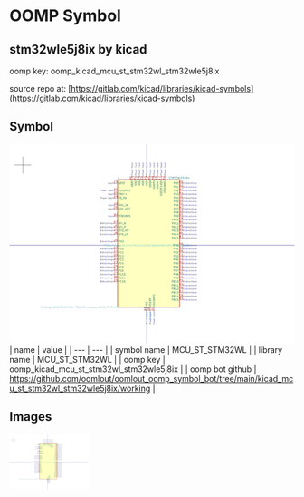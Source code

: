 # OOMP Symbol  
## stm32wle5j8ix  by kicad  
  
oomp key: oomp_kicad_mcu_st_stm32wl_stm32wle5j8ix  
  
source repo at: [https://gitlab.com/kicad/libraries/kicad-symbols](https://gitlab.com/kicad/libraries/kicad-symbols)  
## Symbol  
  
[![working.png](working_600.png)](working.png)  
| name | value | 
| --- | --- | 
| symbol name | MCU_ST_STM32WL | 
| library name | MCU_ST_STM32WL | 
| oomp key | oomp_kicad_mcu_st_stm32wl_stm32wle5j8ix | 
| oomp bot github | https://github.com/oomlout/oomlout_oomp_symbol_bot/tree/main/kicad_mcu_st_stm32wl_stm32wle5j8ix/working | 
## Images  
  
[![working.png](working_140.png)](working.png)  
